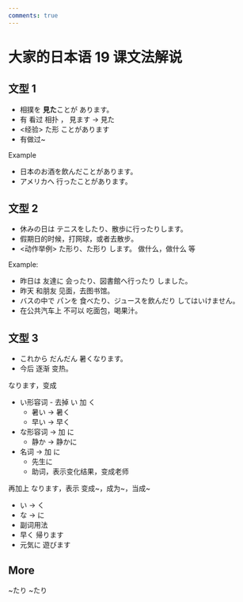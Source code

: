 ```yaml
---
comments: true
---
```


# 大家的日本语 19 课文法解说

## 文型 1

- 相撲を **見た**ことが あります。
- 有 看过 相扑 ， 見ます -> 見た
- <经验> た形 ことがあります
- 有做过~

Example

- 日本のお酒を飲んだことがあります。
- アメリカへ 行ったことがあります。

## 文型 2

- 休みの日は テニスをしたり、散歩に行ったりします。
- 假期日的时候，打网球，或者去散步。
- <动作举例> た形り、た形り します。   做什么，做什么 等

Example:

- 昨日は 友達に 会ったり、図書館へ行ったり しました。
- 昨天 和朋友 见面，去图书馆。
- バスの中で パンを 食べたり、ジュースを飲んだり してはいけません。
- 在公共汽车上 不可以 吃面包，喝果汁。

## 文型 3

- これから だんだん 暑くなります。
- 今后 逐渐 变热。

なります，变成

- い形容词 - 去掉 い 加 く
  - 暑い  ->  暑く
  - 早い  -> 早く
- な形容词 ->  加 に
  - 静か  -> 静かに
- 名词 -> 加 に
  - 先生に
  - 助词，表示变化结果，变成老师

再加上 なります，表示 变成~，成为~，当成~

- い -> く
- な -> に
- 副词用法
- 早く 帰ります
- 元気に 遊びます

## More

~たり ~たり

